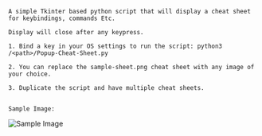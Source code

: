     A simple Tkinter based python script that will display a cheat sheet for keybindings, commands Etc. 
    
    Display will close after any keypress.

    1. Bind a key in your OS settings to run the script: python3 /<path>/Popup-Cheat-Sheet.py

    2. You can replace the sample-sheet.png cheat sheet with any image of your choice.

    3. Duplicate the script and have multiple cheat sheets.


    Sample Image:


![Sample Image](../master/sample.png)

